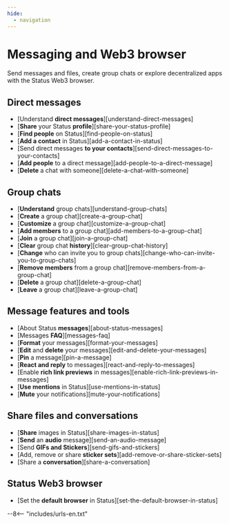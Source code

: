 ```yaml
---
hide:
  - navigation
---
```


# Messaging and Web3 browser

Send messages and files, create group chats or explore decentralized apps with the Status Web3 browser.

## Direct messages

- [Understand **direct messages**][understand-direct-messages]
- [**Share** your Status **profile**][share-your-status-profile]
- [**Find people** on Status][find-people-on-status]
- [**Add a contact** in Status][add-a-contact-in-status]
- [Send direct messages **to your contacts**][send-direct-messages-to-your-contacts]
- [**Add people** to a direct message][add-people-to-a-direct-message]
- [**Delete** a chat with someone][delete-a-chat-with-someone]

## Group chats

- [**Understand** group chats][understand-group-chats]
- [**Create** a group chat][create-a-group-chat]
- [**Customize** a group chat][customize-a-group-chat]
- [**Add members** to a group chat][add-members-to-a-group-chat]
- [**Join** a group chat][join-a-group-chat]
- [**Clear** group chat **history**][clear-group-chat-history]
- [**Change** who can invite you to group chats][change-who-can-invite-you-to-group-chats]
- [**Remove members** from a group chat][remove-members-from-a-group-chat]
- [**Delete** a group chat][delete-a-group-chat]
- [**Leave** a group chat][leave-a-group-chat]

## Message features and tools

- [About Status **messages**][about-status-messages]
- [Messages **FAQ**][messages-faq]
- [**Format** your messages][format-your-messages]
- [**Edit** and **delete** your messages][edit-and-delete-your-messages]
- [**Pin** a message][pin-a-message]
- [**React and reply** to messages][react-and-reply-to-messages]
- [Enable **rich link previews** in messages][enable-rich-link-previews-in-messages]
- [**Use mentions** in Status][use-mentions-in-status]
- [**Mute** your notifications][mute-your-notifications]

## Share files and conversations

- [**Share** images in Status][share-images-in-status]
- [**Send** an **audio** message][send-an-audio-message]
- [Send **GIFs and Stickers**][send-gifs-and-stickers]
- [Add, remove or share **sticker sets**][add-remove-or-share-sticker-sets]
- [Share a **conversation**][share-a-conversation]

## Status Web3 browser

- [Set the **default browser** in Status][set-the-default-browser-in-status]

--8<-- "includes/urls-en.txt"
